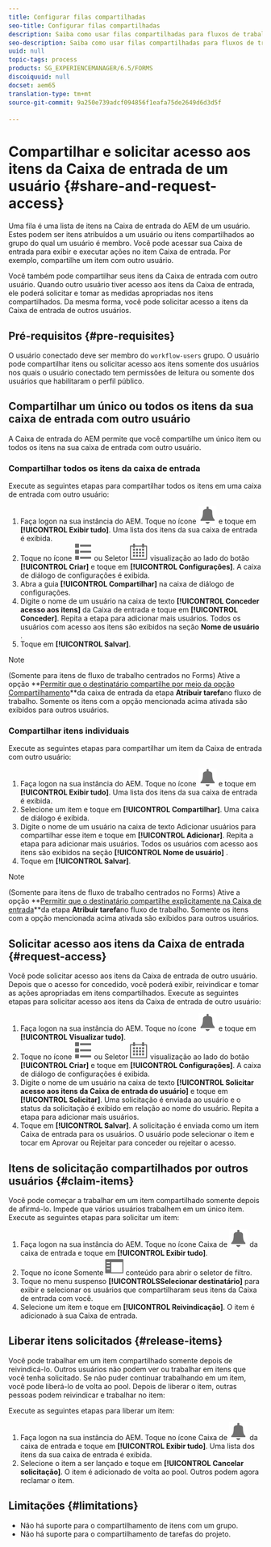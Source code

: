 ```yaml
---
title: Configurar filas compartilhadas
seo-title: Configurar filas compartilhadas
description: Saiba como usar filas compartilhadas para fluxos de trabalho centrados no Forms no AEM Forms no OSGi.
seo-description: Saiba como usar filas compartilhadas para fluxos de trabalho centrados no Forms no AEM Forms no OSGi.
uuid: null
topic-tags: process
products: SG_EXPERIENCEMANAGER/6.5/FORMS
discoiquuid: null
docset: aem65
translation-type: tm+mt
source-git-commit: 9a250e739adcf094856f1eafa75de2649d6d3d5f

---
```



# Compartilhar e solicitar acesso aos itens da Caixa de entrada de um usuário {#share-and-request-access}

Uma fila é uma lista de itens na Caixa de entrada do AEM de um usuário. Estes podem ser itens atribuídos a um usuário ou itens compartilhados ao grupo do qual um usuário é membro. Você pode acessar sua Caixa de entrada para exibir e executar ações no item Caixa de entrada. Por exemplo, compartilhe um item com outro usuário.

Você também pode compartilhar seus itens da Caixa de entrada com outro usuário. Quando outro usuário tiver acesso aos itens da Caixa de entrada, ele poderá solicitar e tomar as medidas apropriadas nos itens compartilhados. Da mesma forma, você pode solicitar acesso a itens da Caixa de entrada de outros usuários.

## Pré-requisitos {#pre-requisites}

O usuário conectado deve ser membro do `workflow-users` grupo. O usuário pode compartilhar itens ou solicitar acesso aos itens somente dos usuários nos quais o usuário conectado tem permissões de leitura ou somente dos usuários que habilitaram o perfil público.

## Compartilhar um único ou todos os itens da sua caixa de entrada com outro usuário

A Caixa de entrada do AEM permite que você compartilhe um único item ou todos os itens na sua caixa de entrada com outro usuário.

### Compartilhar todos os itens da caixa de entrada

Execute as seguintes etapas para compartilhar todos os itens em uma caixa de entrada com outro usuário:

1. Faça logon na sua instância do AEM. Toque no ícone ![Caixa de entrada](assets/bell.svg) e toque em **[!UICONTROL Exibir tudo]**. Uma lista dos itens da sua caixa de entrada é exibida.
1. Toque no ícone ![Exibir seletor](assets/viewlist.svg) ou Seletor ![de](assets/calendar.svg) visualização ao lado do botão **[!UICONTROL Criar]** e toque em **[!UICONTROL Configurações]**. A caixa de diálogo de configurações é exibida.
1. Abra a guia **[!UICONTROL Compartilhar]** na caixa de diálogo de configurações.
1. Digite o nome de um usuário na caixa de texto **[!UICONTROL Conceder acesso aos itens]** da Caixa de entrada e toque em **[!UICONTROL Conceder]**. Repita a etapa para adicionar mais usuários. Todos os usuários com acesso aos itens são exibidos na seção **Nome de usuário** .
1. Toque em **[!UICONTROL Salvar]**.

>[!NOTE]
>
> (Somente para itens de fluxo de trabalho centrados no Forms) Ative a opção **[Permitir que o destinatário compartilhe por meio da opção Compartilhamento](aem-forms-workflow-step-reference.md)**da caixa de entrada da etapa **Atribuir tarefa**no fluxo de trabalho. Somente os itens com a opção mencionada acima ativada são exibidos para outros usuários.

### Compartilhar itens individuais

Execute as seguintes etapas para compartilhar um item da Caixa de entrada com outro usuário:

1. Faça logon na sua instância do AEM. Toque no ícone ![Caixa de entrada](assets/bell.svg) e toque em **[!UICONTROL Exibir tudo]**. Uma lista dos itens da sua caixa de entrada é exibida.
1. Selecione um item e toque em **[!UICONTROL Compartilhar]**. Uma caixa de diálogo é exibida.
1. Digite o nome de um usuário na caixa de texto Adicionar usuários para compartilhar esse item e toque em **[!UICONTROL Adicionar]**. Repita a etapa para adicionar mais usuários. Todos os usuários com acesso aos itens são exibidos na seção **[!UICONTROL Nome de usuário]** .
1. Toque em **[!UICONTROL Salvar]**.


>[!NOTE]
>
> (Somente para itens de fluxo de trabalho centrados no Forms) Ative a opção **[Permitir que o destinatário compartilhe explicitamente na Caixa de entrada](aem-forms-workflow-step-reference.md)**da etapa **Atribuir tarefa**no fluxo de trabalho. Somente os itens com a opção mencionada acima ativada são exibidos para outros usuários.

## Solicitar acesso aos itens da Caixa de entrada {#request-access}

Você pode solicitar acesso aos itens da Caixa de entrada de outro usuário. Depois que o acesso for concedido, você poderá exibir, reivindicar e tomar as ações apropriadas em itens compartilhados. Execute as seguintes etapas para solicitar acesso aos itens da Caixa de entrada de outro usuário:

1. Faça logon na sua instância do AEM. Toque no ícone ![Visualizar seletor](assets/bell.svg) e toque em **[!UICONTROL Visualizar tudo]**.
1. Toque no ícone ![Exibir seletor](assets/viewlist.svg) ou Seletor ![de](assets/calendar.svg) visualização ao lado do botão **[!UICONTROL Criar]** e toque em **[!UICONTROL Configurações]**. A caixa de diálogo de configurações é exibida.
1. Digite o nome de um usuário na caixa de texto **[!UICONTROL Solicitar acesso aos itens da Caixa de entrada do usuário]** e toque em **[!UICONTROL Solicitar]**. Uma solicitação é enviada ao usuário e o status da solicitação é exibido em relação ao nome do usuário. Repita a etapa para adicionar mais usuários.
1. Toque em **[!UICONTROL Salvar]**. A solicitação é enviada como um item Caixa de entrada para os usuários. O usuário pode selecionar o item e tocar em Aprovar ou Rejeitar para conceder ou rejeitar o acesso.


## Itens de solicitação compartilhados por outros usuários {#claim-items}

Você pode começar a trabalhar em um item compartilhado somente depois de afirmá-lo. Impede que vários usuários trabalhem em um único item. Execute as seguintes etapas para solicitar um item:

1. Faça logon na sua instância do AEM. Toque no ícone Caixa de ![entrada](assets/bell.svg) da caixa de entrada e toque em **[!UICONTROL Exibir tudo]**.
1. Toque no ícone Somente ![](assets/railleft.svg) conteúdo para abrir o seletor de filtro.
1. Toque no menu suspenso **[!UICONTROLSSelecionar destinatário]** para exibir e selecionar os usuários que compartilharam seus itens da Caixa de entrada com você.
1. Selecione um item e toque em **[!UICONTROL Reivindicação]**. O item é adicionado à sua Caixa de entrada.

## Liberar itens solicitados {#release-items}

Você pode trabalhar em um item compartilhado somente depois de reivindicá-lo. Outros usuários não podem ver ou trabalhar em itens que você tenha solicitado. Se não puder continuar trabalhando em um item, você pode liberá-lo de volta ao pool.   Depois de liberar o item, outras pessoas podem reivindicar e trabalhar no item:

Execute as seguintes etapas para liberar um item:

1. Faça logon na sua instância do AEM. Toque no ícone Caixa de ![entrada](assets/bell.svg) da caixa de entrada e toque em **[!UICONTROL Exibir tudo]**. Uma lista dos itens da sua caixa de entrada é exibida.
1. Selecione o item a ser lançado e toque em **[!UICONTROL Cancelar solicitação]**. O item é adicionado de volta ao pool. Outros podem agora reclamar o item.

## Limitações {#limitations}

* Não há suporte para o compartilhamento de itens com um grupo.
* Não há suporte para o compartilhamento de tarefas do projeto.
